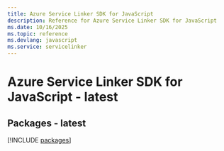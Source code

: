 ```yaml
---
title: Azure Service Linker SDK for JavaScript
description: Reference for Azure Service Linker SDK for JavaScript
ms.date: 10/16/2025
ms.topic: reference
ms.devlang: javascript
ms.service: servicelinker
---
```

# Azure Service Linker SDK for JavaScript - latest
## Packages - latest
[!INCLUDE [packages](service-linker-index.md)]